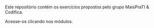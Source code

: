Este repositório contém os exercícios propostos pelo grupo MaisPraTI & Codifica. 

Acesse-os clicando nos módulos.
